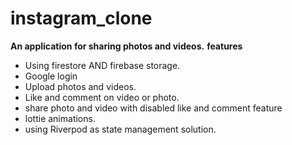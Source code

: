 # instagram_clone

**An application for sharing photos and videos.**
**features**
- Using firestore AND firebase storage. 
- Google login
- Upload photos and videos.
- Like and comment on video or photo.
- share photo and video with disabled like and comment feature
- lottie animations. 
- using Riverpod as state management solution.


